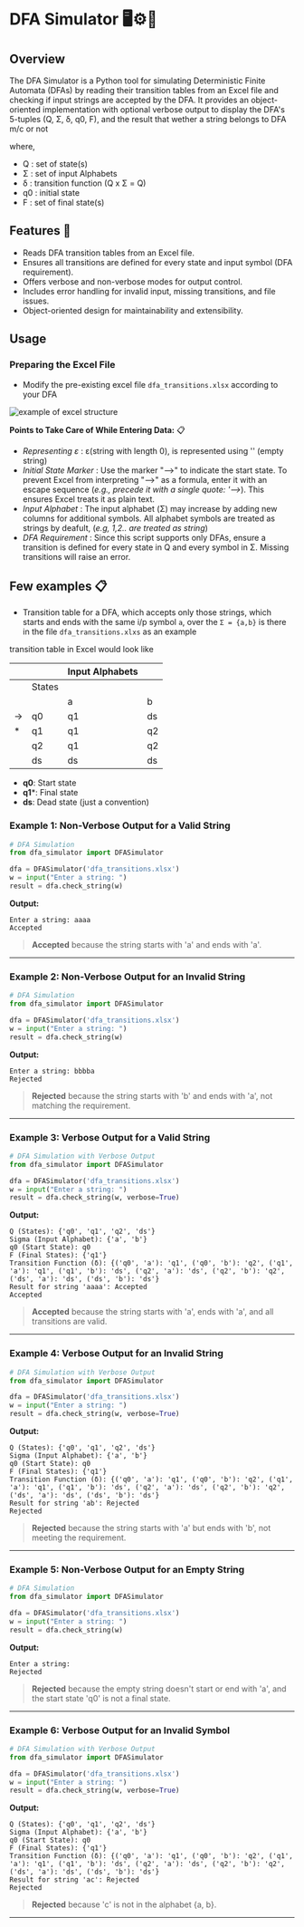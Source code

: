 # DFA Simulator 🖥️⚙️🔄

## Overview

The DFA Simulator is a Python tool for simulating Deterministic Finite Automata (DFAs) by reading their transition tables from an Excel file and checking if input strings are accepted by the DFA. It provides an object-oriented implementation with optional verbose output to display the DFA's 5-tuples (Q, Σ, δ, q0, F), and the result that wether a string belongs to DFA m/c or not

where,
 - Q : set of state(s)
 - Σ : set of input Alphabets
 - δ : transition function (Q x Σ = Q)
 - q0 : initial state
 - F : set of final state(s)

## Features 📌

- Reads DFA transition tables from an Excel file.
- Ensures all transitions are defined for every state and input symbol (DFA requirement).
- Offers verbose and non-verbose modes for output control.
- Includes error handling for invalid input, missing transitions, and file issues.
- Object-oriented design for maintainability and extensibility.

## Usage

### Preparing the Excel File

- Modify the pre-existing excel file `dfa_transitions.xlsx` according to your DFA

![example of excel structure](https://github.com/user-attachments/assets/45e87190-3c0b-48ac-863b-fa51d8cc970a)


**Points to Take Care of While Entering Data:** 📋
- *Representing ε* : ε(string with length 0), is represented using '' (empty string)
- *Initial State Marker* : Use the marker "-->" to indicate the start state. To prevent Excel
      from interpreting "-->" as a formula, enter it with an escape sequence (_e.g., precede it with
      a single quote: '-->_). This ensures Excel treats it as plain text.
- *Input Alphabet* : The input alphabet (Σ) may increase by adding new columns for additional
      symbols. All alphabet symbols are treated as strings by deafult, (_e.g, 1,2.. are treated as string_)
- _DFA Requirement_ : Since this script supports only DFAs, ensure a transition is defined for
      every state in Q and every symbol in Σ. Missing transitions will raise an error.

## Few examples 📋
- Transition table for a DFA, which accepts only those strings, which starts and ends with the same i/p symbol `a`, over the `Σ = {a,b}` is there in the file `dfa_transitions.xlxs` as an example

transition table in Excel would look like

|        |        | Input Alphabets|    |
|--------|--------|----------------|----|
|        | States |                |    |
|        |        | a              | b  |
| →      | q0     | q1             | ds |
| *      | q1     | q1             | q2 |
|        | q2     | q1             | q2 |
|        | ds     | ds             | ds |

- **q0**: Start state
- **q1***: Final state
- **ds**: Dead state (just a convention)

### Example 1: Non-Verbose Output for a Valid String
```python
# DFA Simulation
from dfa_simulator import DFASimulator

dfa = DFASimulator('dfa_transitions.xlsx')
w = input("Enter a string: ")
result = dfa.check_string(w)
```
**Output:**
```
Enter a string: aaaa
Accepted
```
> **Accepted** because the string starts with 'a' and ends with 'a'.

---

### Example 2: Non-Verbose Output for an Invalid String
```python
# DFA Simulation
from dfa_simulator import DFASimulator

dfa = DFASimulator('dfa_transitions.xlsx')
w = input("Enter a string: ")
result = dfa.check_string(w)
```
**Output:**
```
Enter a string: bbbba
Rejected
```
> **Rejected** because the string starts with 'b' and ends with 'a', not matching the requirement.

---

### Example 3: Verbose Output for a Valid String
```python
# DFA Simulation with Verbose Output
from dfa_simulator import DFASimulator

dfa = DFASimulator('dfa_transitions.xlsx')
w = input("Enter a string: ")
result = dfa.check_string(w, verbose=True)
```
**Output:**
```
Q (States): {'q0', 'q1', 'q2', 'ds'}
Sigma (Input Alphabet): {'a', 'b'}
q0 (Start State): q0
F (Final States): {'q1'}
Transition Function (δ): {('q0', 'a'): 'q1', ('q0', 'b'): 'q2', ('q1', 'a'): 'q1', ('q1', 'b'): 'ds', ('q2', 'a'): 'ds', ('q2', 'b'): 'q2', ('ds', 'a'): 'ds', ('ds', 'b'): 'ds'}
Result for string 'aaaa': Accepted
Accepted
```
> **Accepted** because the string starts with 'a', ends with 'a', and all transitions are valid.

---

### Example 4: Verbose Output for an Invalid String
```python
# DFA Simulation with Verbose Output
from dfa_simulator import DFASimulator

dfa = DFASimulator('dfa_transitions.xlsx')
w = input("Enter a string: ")
result = dfa.check_string(w, verbose=True)
```
**Output:**
```
Q (States): {'q0', 'q1', 'q2', 'ds'}
Sigma (Input Alphabet): {'a', 'b'}
q0 (Start State): q0
F (Final States): {'q1'}
Transition Function (δ): {('q0', 'a'): 'q1', ('q0', 'b'): 'q2', ('q1', 'a'): 'q1', ('q1', 'b'): 'ds', ('q2', 'a'): 'ds', ('q2', 'b'): 'q2', ('ds', 'a'): 'ds', ('ds', 'b'): 'ds'}
Result for string 'ab': Rejected
Rejected
```
> **Rejected** because the string starts with 'a' but ends with 'b', not meeting the requirement.

---

### Example 5: Non-Verbose Output for an Empty String
```python
# DFA Simulation
from dfa_simulator import DFASimulator

dfa = DFASimulator('dfa_transitions.xlsx')
w = input("Enter a string: ")
result = dfa.check_string(w)
```
**Output:**
```
Enter a string:
Rejected
```
> **Rejected** because the empty string doesn't start or end with 'a', and the start state 'q0' is not a final state.

---

### Example 6: Verbose Output for an Invalid Symbol
```python
# DFA Simulation with Verbose Output
from dfa_simulator import DFASimulator

dfa = DFASimulator('dfa_transitions.xlsx')
w = input("Enter a string: ")
result = dfa.check_string(w, verbose=True)
```
**Output:**
```
Q (States): {'q0', 'q1', 'q2', 'ds'}
Sigma (Input Alphabet): {'a', 'b'}
q0 (Start State): q0
F (Final States): {'q1'}
Transition Function (δ): {('q0', 'a'): 'q1', ('q0', 'b'): 'q2', ('q1', 'a'): 'q1', ('q1', 'b'): 'ds', ('q2', 'a'): 'ds', ('q2', 'b'): 'q2', ('ds', 'a'): 'ds', ('ds', 'b'): 'ds'}
Result for string 'ac': Rejected
Rejected
```
> **Rejected** because 'c' is not in the alphabet {a, b}.

---





    
